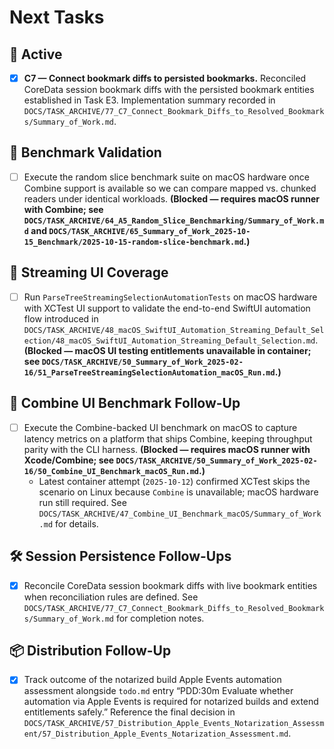 # Next Tasks

## 🚧 Active

- [x] **C7 — Connect bookmark diffs to persisted bookmarks.** Reconciled CoreData session bookmark diffs with the persisted bookmark entities established in Task E3. Implementation summary recorded in `DOCS/TASK_ARCHIVE/77_C7_Connect_Bookmark_Diffs_to_Resolved_Bookmarks/Summary_of_Work.md`.

## 🔭 Benchmark Validation

- [ ] Execute the random slice benchmark suite on macOS hardware once Combine support is available so we can compare mapped vs. chunked readers under identical workloads. **(Blocked — requires macOS runner with Combine; see `DOCS/TASK_ARCHIVE/64_A5_Random_Slice_Benchmarking/Summary_of_Work.md` and `DOCS/TASK_ARCHIVE/65_Summary_of_Work_2025-10-15_Benchmark/2025-10-15-random-slice-benchmark.md`.)**

## 🧪 Streaming UI Coverage

- [ ] Run `ParseTreeStreamingSelectionAutomationTests` on macOS hardware with XCTest UI support to validate the end-to-end SwiftUI automation flow introduced in `DOCS/TASK_ARCHIVE/48_macOS_SwiftUI_Automation_Streaming_Default_Selection/48_macOS_SwiftUI_Automation_Streaming_Default_Selection.md`. **(Blocked — macOS UI testing entitlements unavailable in container; see `DOCS/TASK_ARCHIVE/50_Summary_of_Work_2025-02-16/51_ParseTreeStreamingSelectionAutomation_macOS_Run.md`.)**

## 🔬 Combine UI Benchmark Follow-Up

- [ ] Execute the Combine-backed UI benchmark on macOS to capture latency metrics on a platform that ships Combine, keeping throughput parity with the CLI harness. **(Blocked — requires macOS runner with Xcode/Combine; see `DOCS/TASK_ARCHIVE/50_Summary_of_Work_2025-02-16/50_Combine_UI_Benchmark_macOS_Run.md`.)**
  - Latest container attempt (`2025-10-12`) confirmed XCTest skips the scenario on Linux because `Combine` is unavailable; macOS hardware run still required. See `DOCS/TASK_ARCHIVE/47_Combine_UI_Benchmark_macOS/Summary_of_Work.md` for details.

## 🛠️ Session Persistence Follow-Ups

- [x] Reconcile CoreData session bookmark diffs with live bookmark entities when reconciliation rules are defined. See `DOCS/TASK_ARCHIVE/77_C7_Connect_Bookmark_Diffs_to_Resolved_Bookmarks/Summary_of_Work.md` for completion notes.

## 📦 Distribution Follow-Up

- [x] Track outcome of the notarized build Apple Events automation assessment alongside `todo.md` entry “PDD:30m Evaluate whether automation via Apple Events is required for notarized builds and extend entitlements safely.” Reference the final decision in `DOCS/TASK_ARCHIVE/57_Distribution_Apple_Events_Notarization_Assessment/57_Distribution_Apple_Events_Notarization_Assessment.md`.
